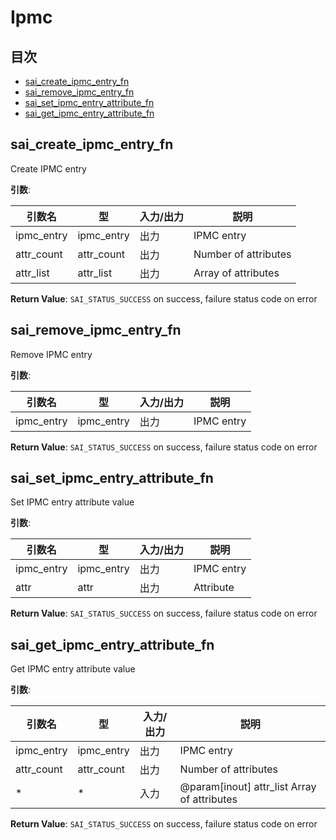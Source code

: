 # Ipmc
## 目次

- [sai_create_ipmc_entry_fn](#sai_create_ipmc_entry_fn)
- [sai_remove_ipmc_entry_fn](#sai_remove_ipmc_entry_fn)
- [sai_set_ipmc_entry_attribute_fn](#sai_set_ipmc_entry_attribute_fn)
- [sai_get_ipmc_entry_attribute_fn](#sai_get_ipmc_entry_attribute_fn)



## sai_create_ipmc_entry_fn
Create IPMC entry

**引数**:

| 引数名 | 型 | 入力/出力 | 説明 |
|--------|----------|-----------|------|
| ipmc_entry | ipmc_entry | 出力 | IPMC entry |
| attr_count | attr_count | 出力 | Number of attributes |
| attr_list | attr_list | 出力 | Array of attributes |

**Return Value**: `SAI_STATUS_SUCCESS` on success, failure status code on error


## sai_remove_ipmc_entry_fn
Remove IPMC entry

**引数**:

| 引数名 | 型 | 入力/出力 | 説明 |
|--------|----------|-----------|------|
| ipmc_entry | ipmc_entry | 出力 | IPMC entry |

**Return Value**: `SAI_STATUS_SUCCESS` on success, failure status code on error


## sai_set_ipmc_entry_attribute_fn
Set IPMC entry attribute value

**引数**:

| 引数名 | 型 | 入力/出力 | 説明 |
|--------|----------|-----------|------|
| ipmc_entry | ipmc_entry | 出力 | IPMC entry |
| attr | attr | 出力 | Attribute |

**Return Value**: `SAI_STATUS_SUCCESS` on success, failure status code on error


## sai_get_ipmc_entry_attribute_fn
Get IPMC entry attribute value

**引数**:

| 引数名 | 型 | 入力/出力 | 説明 |
|--------|----------|-----------|------|
| ipmc_entry | ipmc_entry | 出力 | IPMC entry |
| attr_count | attr_count | 出力 | Number of attributes |
| * | * | 入力 | @param[inout] attr_list Array of attributes |

**Return Value**: `SAI_STATUS_SUCCESS` on success, failure status code on error


